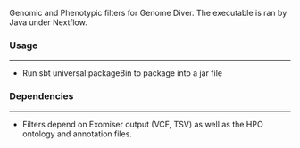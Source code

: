 Genomic and Phenotypic filters for Genome Diver. The executable 
is ran by Java under Nextflow. 

### Usage 
- - - 
- Run sbt universal:packageBin to package into a jar file  

### Dependencies
- - - 
- Filters depend on Exomiser output (VCF, TSV) as well as the HPO ontology and annotation files.